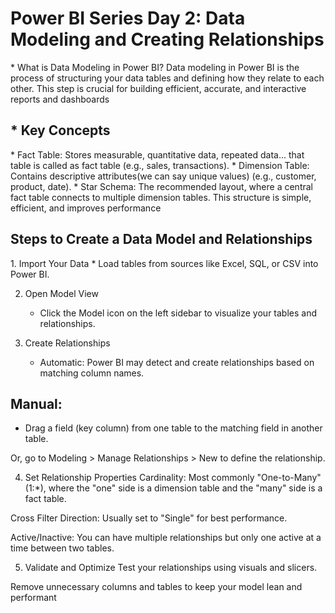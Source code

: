 <h1>Power BI Series Day 2: Data Modeling and Creating Relationships</h1>

<p>
* What is Data Modeling in Power BI?
     Data modeling in Power BI is the process of structuring your data tables and defining how they relate to each other. This step is crucial for building efficient, 
     accurate, and interactive reports and dashboards
</p>


<h2> * Key Concepts</h2>
<p>
     * Fact Table: Stores measurable, quantitative data, repeated data... that table is called as fact table  (e.g., sales, transactions).
     * Dimension Table: Contains descriptive attributes(we can say unique values) (e.g., customer, product, date).
     * Star Schema: The recommended layout, where a central fact table connects to multiple dimension tables. This structure is simple, efficient, and improves performance
</p>

<h2>Steps to Create a Data Model and Relationships</h2>
1. Import Your Data
   * Load tables from sources like Excel, SQL, or CSV into Power BI.

2. Open Model View
   * Click the Model icon on the left sidebar to visualize your tables and relationships.

3. Create Relationships
   * Automatic: Power BI may detect and create relationships based on matching column names.

## Manual:
* Drag a field (key column) from one table to the matching field in another table.

Or, go to Modeling > Manage Relationships > New to define the relationship.

4. Set Relationship Properties
Cardinality: Most commonly "One-to-Many" (1:*), where the "one" side is a dimension table and the "many" side is a fact table.

Cross Filter Direction: Usually set to "Single" for best performance.

Active/Inactive: You can have multiple relationships but only one active at a time between two tables.

5. Validate and Optimize
Test your relationships using visuals and slicers.

Remove unnecessary columns and tables to keep your model lean and performant
